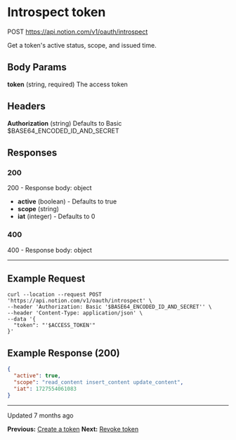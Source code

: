 # Introspect token

POST https://api.notion.com/v1/oauth/introspect

Get a token's active status, scope, and issued time.

## Body Params

**token** (string, required)
The access token

## Headers

**Authorization** (string)
Defaults to Basic $BASE64_ENCODED_ID_AND_SECRET

## Responses

### 200
200 - Response body: object

- **active** (boolean) - Defaults to true
- **scope** (string)
- **iat** (integer) - Defaults to 0

### 400
400 - Response body: object

---

## Example Request

```shell
curl --location --request POST 'https://api.notion.com/v1/oauth/introspect' \
--header 'Authorization: Basic '$BASE64_ENCODED_ID_AND_SECRET'' \
--header 'Content-Type: application/json' \
--data '{
  "token": "'$ACCESS_TOKEN'"
}'
```

## Example Response (200)

```json
{
  "active": true,
  "scope": "read_content insert_content update_content",
  "iat": 1727554061083
}
```

---

Updated 7 months ago

**Previous:** [Create a token](/reference/create-a-token)
**Next:** [Revoke token](/reference/revoke-token)
